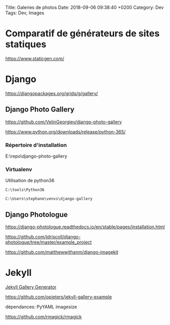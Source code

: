 Title:  Galeries de photos
Date:   2018-09-06 09:38:40 +0200
Category: Dev
Tags: Dev, Images


# Comparatif de générateurs de sites statiques

<https://www.staticgen.com/>

# Django

<https://djangopackages.org/grids/g/gallery/>

## Django Photo Gallery

<https://github.com/VelinGeorgiev/django-photo-gallery>

<https://www.python.org/downloads/release/python-365/>

### Répertoire d'installation

E:\repo\django-photo-gallery

### Virtualenv

Utilisation de python36

	C:\tools\Python36

	C:\Users\stephane\venvs\django-gallery


## Django Photologue

<https://django-photologue.readthedocs.io/en/stable/pages/installation.html>

<https://github.com/jdriscoll/django-photologue/tree/master/example_project>

<https://github.com/matthewwithanm/django-imagekit>

# Jekyll

[Jekyll Gallery Generator](https://github.com/ggreer/jekyll-gallery-generator)

<https://github.com/opieters/jekyll-gallery-example>

dépendances: PyYAML imagesize

<https://github.com/rmagick/rmagick>
